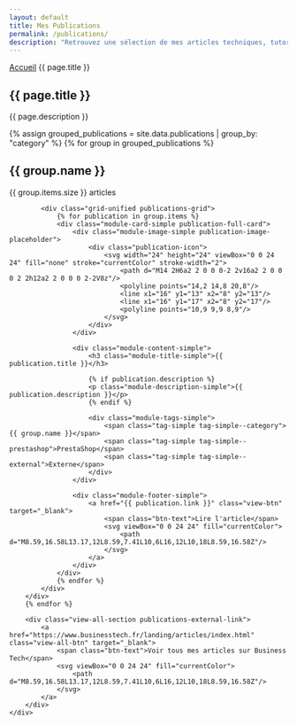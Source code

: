 ```yaml
---
layout: default
title: Mes Publications
permalink: /publications/
description: "Retrouvez une sélection de mes articles techniques, tutoriels et analyses approfondies sur le développement web, l'e-commerce et l'intelligence artificielle, publiés sur le blog de Business Tech."
---
```


<section class="page-hero-section">
    <div class="container">
        <nav class="breadcrumb">
            <a href="/">Accueil</a>
            <span>{{ page.title }}</span>
        </nav>
        <div class="hero-content">
            <h1>{{ page.title }}</h1>
            <p class="section-description">{{ page.description }}</p>
        </div>
    </div>
</section>

<section class="section publications-page-section">
    <div class="container">
        {% assign grouped_publications = site.data.publications | group_by: "category" %}
        {% for group in grouped_publications %}
        <div class="publications-category-section">
            <div class="category-header">
                <h2 class="category-title">{{ group.name }}</h2>
                <span class="category-count">{{ group.items.size }} articles</span>
            </div>
            
            <div class="grid-unified publications-grid">
                {% for publication in group.items %}
                <div class="module-card-simple publication-full-card">
                    <div class="module-image-simple publication-image-placeholder">
                        <div class="publication-icon">
                            <svg width="24" height="24" viewBox="0 0 24 24" fill="none" stroke="currentColor" stroke-width="2">
                                <path d="M14 2H6a2 2 0 0 0-2 2v16a2 2 0 0 0 2 2h12a2 2 0 0 0 2-2V8z"/>
                                <polyline points="14,2 14,8 20,8"/>
                                <line x1="16" y1="13" x2="8" y2="13"/>
                                <line x1="16" y1="17" x2="8" y2="17"/>
                                <polyline points="10,9 9,9 8,9"/>
                            </svg>
                        </div>
                    </div>
                    
                    <div class="module-content-simple">
                        <h3 class="module-title-simple">{{ publication.title }}</h3>
                        
                        {% if publication.description %}
                        <p class="module-description-simple">{{ publication.description }}</p>
                        {% endif %}
                        
                        <div class="module-tags-simple">
                            <span class="tag-simple tag-simple--category">{{ group.name }}</span>
                            <span class="tag-simple tag-simple--prestashop">PrestaShop</span>
                            <span class="tag-simple tag-simple--external">Externe</span>
                        </div>
                    </div>
                    
                    <div class="module-footer-simple">
                        <a href="{{ publication.link }}" class="view-btn" target="_blank">
                            <span class="btn-text">Lire l'article</span>
                            <svg viewBox="0 0 24 24" fill="currentColor">
                                <path d="M8.59,16.58L13.17,12L8.59,7.41L10,6L16,12L10,18L8.59,16.58Z"/>
                            </svg>
                        </a>
                    </div>
                </div>
                {% endfor %}
            </div>
        </div>
        {% endfor %}
        
        <div class="view-all-section publications-external-link">
            <a href="https://www.businesstech.fr/landing/articles/index.html" class="view-all-btn" target="_blank">
                <span class="btn-text">Voir tous mes articles sur Business Tech</span>
                <svg viewBox="0 0 24 24" fill="currentColor">
                    <path d="M8.59,16.58L13.17,12L8.59,7.41L10,6L16,12L10,18L8.59,16.58Z"/>
                </svg>
            </a>
        </div>
    </div>
</section>